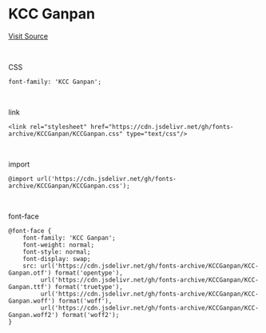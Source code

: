 # KCC Ganpan

[Visit Source](https://gongu.copyright.or.kr/gongu/wrt/wrt/view.do?wrtSn=13333397&menuNo=200023)

&nbsp;

CSS

```
font-family: 'KCC Ganpan';
```

&nbsp;

link

```
<link rel="stylesheet" href="https://cdn.jsdelivr.net/gh/fonts-archive/KCCGanpan/KCCGanpan.css" type="text/css"/>
```

&nbsp;

import

```
@import url('https://cdn.jsdelivr.net/gh/fonts-archive/KCCGanpan/KCCGanpan.css');
```

&nbsp;

font-face

```
@font-face {
    font-family: 'KCC Ganpan';
    font-weight: normal;
    font-style: normal;
    font-display: swap;
    src: url('https://cdn.jsdelivr.net/gh/fonts-archive/KCCGanpan/KCC-Ganpan.otf') format('opentype'),
         url('https://cdn.jsdelivr.net/gh/fonts-archive/KCCGanpan/KCC-Ganpan.ttf') format('truetype'),
         url('https://cdn.jsdelivr.net/gh/fonts-archive/KCCGanpan/KCC-Ganpan.woff') format('woff'),
         url('https://cdn.jsdelivr.net/gh/fonts-archive/KCCGanpan/KCC-Ganpan.woff2') format('woff2');
}
```
